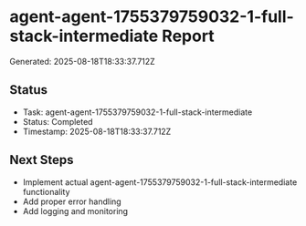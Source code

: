 # agent-agent-1755379759032-1-full-stack-intermediate Report

Generated: 2025-08-18T18:33:37.712Z

## Status
- Task: agent-agent-1755379759032-1-full-stack-intermediate
- Status: Completed
- Timestamp: 2025-08-18T18:33:37.712Z

## Next Steps
- Implement actual agent-agent-1755379759032-1-full-stack-intermediate functionality
- Add proper error handling
- Add logging and monitoring
